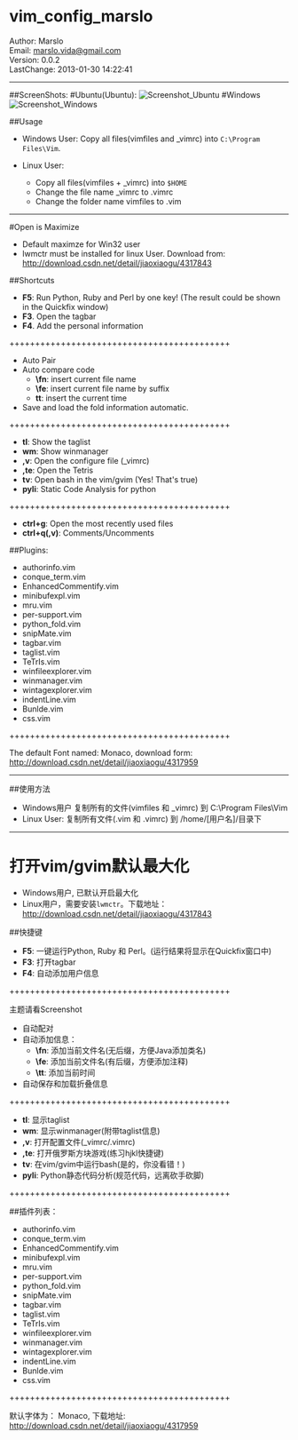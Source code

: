 vim_config_marslo
=================

Author: Marslo  
Email: marslo.vida@gmail.com  
Version: 0.0.2  
LastChange: 2013-01-30 14:22:41  

-----------------------------
##ScreenShots:
#Ubuntu(Ubuntu):
![Screenshot_Ubuntu](https://github.com/woainvzu/Vim_config_marslo/blob/master/Screenshots/Screenshots_Ubuntu.png?raw=true)
#Windows
![Screenshot_Windows](https://github.com/woainvzu/Vim_config_marslo/blob/master/Screenshots/screenshot_gvim.png?raw=true)


##Usage
- Windows User:
    Copy all files(vimfiles and _vimrc) into `C:\Program Files\Vim`.

- Linux User:
    - Copy all files(vimfiles + _vimrc) into `$HOME`
    - Change the file name _vimrc to .vimrc
    - Change the folder name vimfiles to .vim


-----------------------------

#Open is Maximize  
- Default maximze for Win32 user  
- lwmctr must be installed for linux User. Download from: http://download.csdn.net/detail/jiaoxiaogu/4317843  

##Shortcuts

- **F5**: Run Python, Ruby and Perl by one key! (The result could be shown in the Quickfix window)
- **F3**. Open the tagbar
- **F4**. Add the personal information

+++++++++++++++++++++++++++++++++++++++++++

- Auto Pair
- Auto compare code
    -  **\fn**: insert current file name
    -  **\fe**: insert current file name by suffix
    -  **tt**:  insert the current time
- Save and load the fold information automatic.

+++++++++++++++++++++++++++++++++++++++++++

- **tl**:     Show the taglist
- **wm**:     Show winmanager
- **,v**:     Open the configure file (_vimrc)
- **,te**:    Open the Tetris
- **tv**:     Open bash in the vim/gvim (Yes! That's true)
- **pyli**:   Static Code Analysis for python

+++++++++++++++++++++++++++++++++++++++++++

- **ctrl+g**:     Open the most recently used files
- **ctrl+q(,v)**: Comments/Uncomments


##Plugins:
- authorinfo.vim
- conque_term.vim
- EnhancedCommentify.vim
- minibufexpl.vim
- mru.vim
- per-support.vim
- python_fold.vim
- snipMate.vim
- tagbar.vim
- taglist.vim
- TeTrIs.vim
- winfileexplorer.vim
- winmanager.vim
- wintagexplorer.vim
- indentLine.vim
- Bunlde.vim
- css.vim

+++++++++++++++++++++++++++++++++++++++++++

The default Font named: Monaco, download form: http://download.csdn.net/detail/jiaoxiaogu/4317959

-----------------------------

##使用方法
- Windows用户
    复制所有的文件(vimfiles 和 _vimrc) 到 C:\Program Files\Vim
- Linux User:
    复制所有文件(.vim 和 .vimrc) 到 /home/[用户名]/目录下

-----------------------------

# 打开vim/gvim默认最大化  
- Windows用户, 已默认开启最大化  
- Linux用户，需要安装`lwmctr`。下载地址：http://download.csdn.net/detail/jiaoxiaogu/4317843  

##快捷键
- **F5**: 一键运行Python, Ruby 和 Perl。(运行结果将显示在Quickfix窗口中)
- **F3**: 打开tagbar
- **F4**: 自动添加用户信息

+++++++++++++++++++++++++++++++++++++++++++

主题请看Screenshot
- 自动配对
- 自动添加信息：
    - **\fn**: 添加当前文件名(无后缀，方便Java添加类名)
    - **\fe**: 添加当前文件名(有后缀，方便添加注释)
    - **\tt**: 添加当前时间
- 自动保存和加载折叠信息

+++++++++++++++++++++++++++++++++++++++++++

- **tl**: 显示taglist
- **wm**: 显示winmanager(附带taglist信息)
- **,v**: 打开配置文件(_vimrc/.vimrc)
- **,te**: 打开俄罗斯方块游戏(练习hjkl快捷键)
- **tv**: 在vim/gvim中运行bash(是的，你没看错！)
- **pyli**: Python静态代码分析(规范代码，远离砍手砍脚)

+++++++++++++++++++++++++++++++++++++++++++

##插件列表：
- authorinfo.vim
- conque_term.vim
- EnhancedCommentify.vim
- minibufexpl.vim
- mru.vim
- per-support.vim
- python_fold.vim
- snipMate.vim
- tagbar.vim
- taglist.vim
- TeTrIs.vim
- winfileexplorer.vim
- winmanager.vim
- wintagexplorer.vim
- indentLine.vim
- Bunlde.vim
- css.vim
    
+++++++++++++++++++++++++++++++++++++++++++

默认字体为： Monaco, 下载地址: http://download.csdn.net/detail/jiaoxiaogu/4317959

